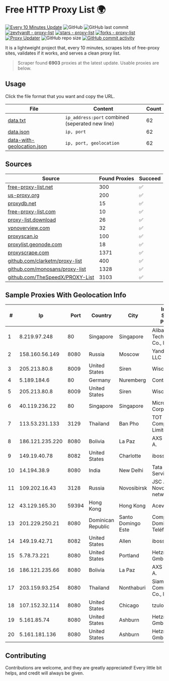 
# Free HTTP Proxy List 🌍

[![Every 10 Minutes Update](https://github.com/mertguvencli/http-proxy-list/actions/workflows/main.yml/badge.svg?branch=main)](https://github.com/mertguvencli/http-proxy-list/actions/workflows/main.yml)
![GitHub](https://img.shields.io/github/license/mertguvencli/http-proxy-list)
![GitHub last commit](https://img.shields.io/github/last-commit/mertguvencli/http-proxy-list)
[![zevtyardt - proxy-list](https://img.shields.io/static/v1?label=zevtyardt&message=proxy-list&color=blue&logo=github)](https://github.com/zevtyardt/proxy-list "Go to GitHub repo")
[![stars - proxy-list](https://img.shields.io/github/stars/zevtyardt/proxy-list?style=social)](https://github.com/zevtyardt/proxy-list)
[![forks - proxy-list](https://img.shields.io/github/forks/zevtyardt/proxy-list?style=social)](https://github.com/zevtyardt/proxy-list)
[![Proxy Updater](https://github.com/zevtyardt/proxy-list/workflows/Proxy%20Updater/badge.svg)](https://github.com/zevtyardt/proxy-list/actions?query=workflow:"Proxy+Updater")
![GitHub repo size](https://img.shields.io/github/repo-size/zevtyardt/proxy-list)
[![GitHub commit activity](https://img.shields.io/github/commit-activity/m/zevtyardt/proxy-list?logo=commits)](https://github.com/zevtyardt/proxy-list/commits/main)

It is a lightweight project that, every 10 minutes, scrapes lots of free-proxy sites, validates if it works, and serves a clean proxy list.

> Scraper found **6903** proxies at the latest update. Usable proxies are below.

## Usage

Click the file format that you want and copy the URL.

|File|Content|Count|
|----|-------|-----|
|[data.txt](https://raw.githubusercontent.com/mertguvencli/http-proxy-list/main/proxy-list/data.txt)|`ip_address:port` combined (seperated new line)|62|
|[data.json](https://raw.githubusercontent.com/mertguvencli/http-proxy-list/main/proxy-list/data.json)|`ip, port`|62|
|[data-with-geolocation.json](https://raw.githubusercontent.com/mertguvencli/http-proxy-list/main/proxy-list/data-with-geolocation.json)|`ip, port, geolocation`|62|

## Sources

|Source|Found Proxies|Succeed|
|------|-------------|-------|
|[free-proxy-list.net](https://free-proxy-list.net)|300|✅|
|[us-proxy.org](https://www.us-proxy.org)|200|✅|
|[proxydb.net](http://proxydb.net)|15|✅|
|[free-proxy-list.com](https://free-proxy-list.com/?page=&port=&type%5B%5D=http&type%5B%5D=https&up_time=0&search=Search)|10|✅|
|[proxy-list.download](https://www.proxy-list.download/HTTP)|26|✅|
|[vpnoverview.com](https://vpnoverview.com/privacy/anonymous-browsing/free-proxy-servers)|32|✅|
|[proxyscan.io](https://www.proxyscan.io)|100|✅|
|[proxylist.geonode.com](https://proxylist.geonode.com/api/proxy-list?limit=300&page=1&sort_by=lastChecked&sort_type=desc&protocols=http,https)|18|✅|
|[proxyscrape.com](https://api.proxyscrape.com/v2/?request=displayproxies&protocol=http&timeout=10000&country=all&ssl=all&anonymity=all)|1371|✅|
|[github.com/clarketm/proxy-list](https://raw.githubusercontent.com/clarketm/proxy-list/master/proxy-list-raw.txt)|400|✅|
|[github.com/monosans/proxy-list](https://raw.githubusercontent.com/monosans/proxy-list/main/proxies/http.txt)|1328|✅|
|[github.com/TheSpeedX/PROXY-List](https://raw.githubusercontent.com/TheSpeedX/PROXY-List/master/http.txt)|3103|✅|


## Sample Proxies With Geolocation Info

|#|Ip|Port|Country|City|Internet Service Provider|
|-|--|----|-------|----|-------------------------|
|1|8.219.97.248|80|Singapore|Singapore|Alibaba (US) Technology Co., Ltd.|
|2|158.160.56.149|8080|Russia|Moscow|Yandex.Cloud LLC|
|3|205.213.80.8|8009|United States|Siren|WiscNet|
|4|5.189.184.6|80|Germany|Nuremberg|Contabo GmbH|
|5|205.213.80.8|8009|United States|Siren|WiscNet|
|6|40.119.236.22|80|Singapore|Singapore|Microsoft Corporation|
|7|113.53.231.133|3129|Thailand|Ban Pho|TOT Public Company Limited|
|8|186.121.235.220|8080|Bolivia|La Paz|AXS Bolivia S. A.|
|9|149.19.40.78|8082|United States|Charlotte|iboss, inc|
|10|14.194.38.9|8080|India|New Delhi|Tata Tele Services GSM|
|11|109.202.16.43|3128|Russia|Novosibirsk|JSC Avantel. Novosibirsk network|
|12|43.129.165.30|59394|Hong Kong|Hong Kong|Aceville Pte.ltd|
|13|201.229.250.21|8080|Dominican Republic|Santo Domingo Este|Compañía Dominicana de Teléfonos S. A.|
|14|149.19.42.71|8082|United States|Allen|iboss, inc|
|15|5.78.73.221|8080|United States|Portland|Hetzner Online GmbH|
|16|186.121.235.66|8080|Bolivia|La Paz|AXS Bolivia S. A.|
|17|203.159.93.254|8080|Thailand|Nonthaburi|Siamdata Communication Co., ltd.|
|18|107.152.32.114|8080|United States|Chicago|tzulo, inc.|
|19|5.161.85.74|8080|United States|Ashburn|Hetzner Online GmbH|
|20|5.161.181.136|8080|United States|Ashburn|Hetzner Online GmbH|



## Contributing

Contributions are welcome, and they are greatly appreciated! Every
little bit helps, and credit will always be given.

